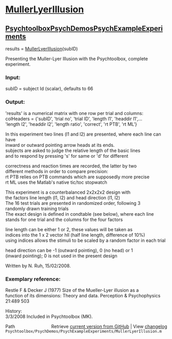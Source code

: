 # [MullerLyerIllusion](MullerLyerIllusion)
## [Psychtoolbox](Psychtoolbox)[PsychDemos](PsychDemos)[PsychExampleExperiments](PsychExampleExperiments)

results = [MullerLyerIllusion](MullerLyerIllusion)(subID)  
  
Presenting the Muller-Lyer Illusion with the Psychtoolbox, complete experiment.  
  
### Input:  
  
  subID = subject Id (scalar), defaults to 66  
  
### Output:  
  
  'results' is a numerical matrix with one row per trial and columns:  
  colHeaders = {'subID', 'trial no', 'trial ID', 'length l1', 'headdir l1',...  
  'length l2', 'headdir l2', 'length ratio', 'correct', 'rt PTB', 'rt ML'}  
  
In this experiment two lines (l1 and l2) are presented, where each line can have   
inward or outward pointing arrow heads at its ends.    
subjects are asked to judge the relative length of the basic lines  
and to respond by pressing 's' for same or 'd' for different  
  
correctness and reaction times are recorded, the latter by two  
different methods in order to compare precision:  
  rt PTB relies on PTB commands which are supposedly more precise  
  rt ML uses the Matlab's native tic/toc stopwatch  
  
This experiment is a counterbalanced 2x2x2x2 design with  
the factors line length (l1, l2) and head direction (l1, l2)  
  The 16 test trials are presented in randomized order, following 3  
randomly drawn training trials  
  The exact design is defined in condtable (see below), where each line  
stands for one trial and the columns for the four factors  
  
line length can be either 1 or 2, these values will be taken as  
indices into the 1 x 2 vector hll (half line length, difference of 10%)  
using indices allows the stimuli to be scaled by a random factor in each trial  
  
head direction can be -1 (outward pointing), 0 (no head) or 1  
(inward pointing); 0 is not used in the present design  
  
  
Written by N. Ruh, 15/02/2008.  
  
### Exemplary reference:  
  
  Restle F & Decker J (1977) Size of the Mueller-Lyer illusion as a  
  function of its dimensions: Theory and data. Perception & Psychophysics 21:489 503  
  
History:  
3/3/2008  Included in Psychtoolbox (MK).  




<div class="code_header" style="text-align:right;">
  <span style="float:left;">Path&nbsp;&nbsp;</span> <span class="counter">Retrieve <a href=
  "https://raw.github.com/Psychtoolbox-3/Psychtoolbox-3/beta/Psychtoolbox/PsychDemos/PsychExampleExperiments/MullerLyerIllusion.m">current version from GitHub</a> | View <a href=
  "https://github.com/Psychtoolbox-3/Psychtoolbox-3/commits/beta/Psychtoolbox/PsychDemos/PsychExampleExperiments/MullerLyerIllusion.m">changelog</a></span>
</div>
<div class="code">
  <code>Psychtoolbox/PsychDemos/PsychExampleExperiments/MullerLyerIllusion.m</code>
</div>

